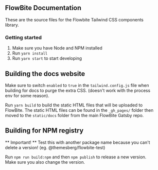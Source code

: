 ## FlowBite Documentation

These are the source files for the Flowbite Tailwind CSS components library.

### Getting started

1. Make sure you have Node and NPM installed
2. Run `yarn install`
3. Run `yarn start` to start developing

## Building the docs website

Make sure to switch `enabled` to `true` in the `tailwind.config.js` file when building for docs to purge the extra CSS. (doesn't work with the process env for some reason).

Run `yarn build` to build the static HTML files that will be uploaded to FlowBite. The static HTML files can be found in the `_gh_pages/` folder then moved to the `static/docs` folder from the main FlowBite Gatsby repo.

## Building for NPM registry

** Important! ** Test this with another package name because you can't delete a version! (eg. @themesberg/flowbite-test)

Run `npm run build:npm` and then `npm publish` to release a new version. Make sure you also change the version.